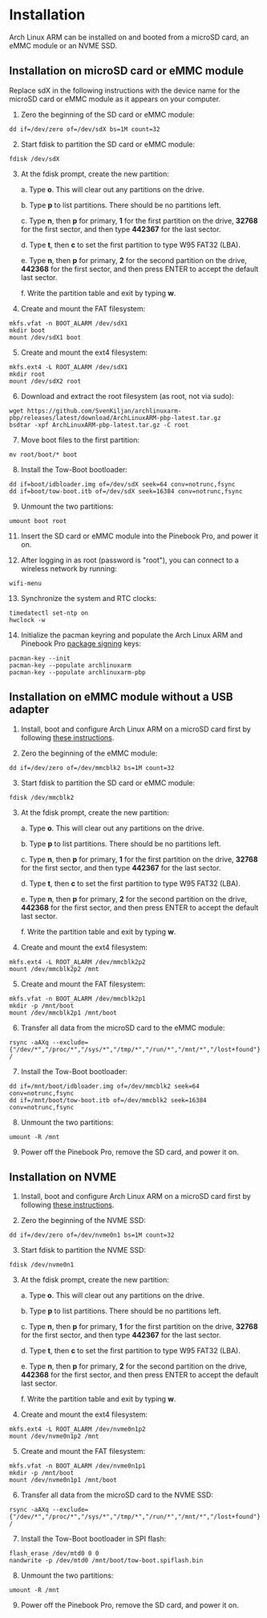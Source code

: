 # Installation

Arch Linux ARM can be installed on and booted from a microSD card, an eMMC module or an NVME SSD.

## Installation on microSD card or eMMC module

Replace sdX in the following instructions with the device name for the microSD card or eMMC module as it appears on your computer.

1. Zero the beginning of the SD card or eMMC module:

```
dd if=/dev/zero of=/dev/sdX bs=1M count=32
```

2. Start fdisk to partition the SD card or eMMC module:

```
fdisk /dev/sdX
```

3. At the fdisk prompt, create the new partition:

   a. Type **o**. This will clear out any partitions on the drive.

   b. Type **p** to list partitions. There should be no partitions left.

   c. Type **n**, then **p** for primary, **1** for the first partition on the drive, **32768** for the first sector, and then type **442367** for the last sector.

   d. Type **t**, then **c** to set the first partition to type W95 FAT32 (LBA).

   e. Type **n**, then **p** for primary, **2** for the second partition on the drive, **442368** for the first sector, and then press ENTER to accept the default last sector. 

   f. Write the partition table and exit by typing **w**.

4. Create and mount the FAT filesystem:

```
mkfs.vfat -n BOOT_ALARM /dev/sdX1
mkdir boot
mount /dev/sdX1 boot
```
  
5. Create and mount the ext4 filesystem:

```
mkfs.ext4 -L ROOT_ALARM /dev/sdX1
mkdir root
mount /dev/sdX2 root
```

6. Download and extract the root filesystem (as root, not via sudo):

```
wget https://github.com/SvenKiljan/archlinuxarm-pbp/releases/latest/download/ArchLinuxARM-pbp-latest.tar.gz
bsdtar -xpf ArchLinuxARM-pbp-latest.tar.gz -C root
```

7. Move boot files to the first partition: 

```
mv root/boot/* boot
```

8. Install the Tow-Boot bootloader:

```
dd if=boot/idbloader.img of=/dev/sdX seek=64 conv=notrunc,fsync
dd if=boot/tow-boot.itb of=/dev/sdX seek=16384 conv=notrunc,fsync
```

9. Unmount the two partitions:

```
umount boot root
```

11. Insert the SD card or eMMC module into the Pinebook Pro, and power it on.

12. After logging in as root (password is "root"), you can connect to a wireless network by running:

```
wifi-menu
```

13. Synchronize the system and RTC clocks:

```
timedatectl set-ntp on
hwclock -w
```

14. Initialize the pacman keyring and populate the Arch Linux ARM and Pinebook Pro [package signing](https://archlinuxarm.org/about/package-signing) keys:

```
pacman-key --init
pacman-key --populate archlinuxarm
pacman-key --populate archlinuxarm-pbp
```


## Installation on eMMC module without a USB adapter

1. Install, boot and configure Arch Linux ARM on a microSD card first by following [these instructions](#installation-on-microsd-card-or-emmc-module).

2. Zero the beginning of the eMMC module:

```
dd if=/dev/zero of=/dev/mmcblk2 bs=1M count=32
```

3. Start fdisk to partition the SD card or eMMC module:

```
fdisk /dev/mmcblk2
```

3. At the fdisk prompt, create the new partition:

   a. Type **o**. This will clear out any partitions on the drive.

   b. Type **p** to list partitions. There should be no partitions left.

   c. Type **n**, then **p** for primary, **1** for the first partition on the drive, **32768** for the first sector, and then type **442367** for the last sector.

   d. Type **t**, then **c** to set the first partition to type W95 FAT32 (LBA).

   e. Type **n**, then **p** for primary, **2** for the second partition on the drive, **442368** for the first sector, and then press ENTER to accept the default last sector. 

   f. Write the partition table and exit by typing **w**.

4. Create and mount the ext4 filesystem:

```
mkfs.ext4 -L ROOT_ALARM /dev/mmcblk2p2
mount /dev/mmcblk2p2 /mnt
```

5. Create and mount the FAT filesystem:

```
mkfs.vfat -n BOOT_ALARM /dev/mmcblk2p1
mkdir -p /mnt/boot
mount /dev/mmcblk2p1 /mnt/boot
```
 
6. Transfer all data from the microSD card to the eMMC module:

```
rsync -aAXq --exclude={"/dev/*","/proc/*","/sys/*","/tmp/*","/run/*","/mnt/*","/lost+found"} /
```

7. Install the Tow-Boot bootloader:

```
dd if=/mnt/boot/idbloader.img of=/dev/mmcblk2 seek=64 conv=notrunc,fsync
dd if=/mnt/boot/tow-boot.itb of=/dev/mmcblk2 seek=16384 conv=notrunc,fsync
```

8. Unmount the two partitions:

```
umount -R /mnt
```

9. Power off the Pinebook Pro, remove the SD card, and power it on.


## Installation on NVME

1. Install, boot and configure Arch Linux ARM on a microSD card first by following [these instructions](#installation-on-microsd-card-or-emmc-module).

2. Zero the beginning of the NVME SSD:

```
dd if=/dev/zero of=/dev/nvme0n1 bs=1M count=32
```

3. Start fdisk to partition the NVME SSD:

```
fdisk /dev/nvme0n1
```

3. At the fdisk prompt, create the new partition:

   a. Type **o**. This will clear out any partitions on the drive.

   b. Type **p** to list partitions. There should be no partitions left.

   c. Type **n**, then **p** for primary, **1** for the first partition on the drive, **32768** for the first sector, and then type **442367** for the last sector.

   d. Type **t**, then **c** to set the first partition to type W95 FAT32 (LBA).

   e. Type **n**, then **p** for primary, **2** for the second partition on the drive, **442368** for the first sector, and then press ENTER to accept the default last sector. 

   f. Write the partition table and exit by typing **w**.

4. Create and mount the ext4 filesystem:

```
mkfs.ext4 -L ROOT_ALARM /dev/nvme0n1p2
mount /dev/nvme0n1p2 /mnt
```

5. Create and mount the FAT filesystem:

```
mkfs.vfat -n BOOT_ALARM /dev/nvme0n1p1
mkdir -p /mnt/boot
mount /dev/nvme0n1p1 /mnt/boot
```
 
6. Transfer all data from the microSD card to the NVME SSD:

```
rsync -aAXq --exclude={"/dev/*","/proc/*","/sys/*","/tmp/*","/run/*","/mnt/*","/lost+found"} /
```

7. Install the Tow-Boot bootloader in SPI flash:

```
flash_erase /dev/mtd0 0 0
nandwrite -p /dev/mtd0 /mnt/boot/tow-boot.spiflash.bin
```

8. Unmount the two partitions:

```
umount -R /mnt
```

9. Power off the Pinebook Pro, remove the SD card, and power it on.
